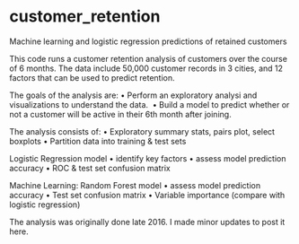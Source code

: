 # customer_retention
Machine learning and logistic regression predictions of retained customers

This code runs a customer retention analysis of customers over the course of 6 months. The data include 50,000 customer records in 3 cities, and 12 factors that can be used to predict retention.

The goals of the analysis are:
  • Perform an exploratory analysi and visualizations to understand the data.
  • Build a model to predict whether or not a customer will be active in their 6th month after joining.

The analysis consists of:
  • Exploratory summary stats, pairs plot, select boxplots
  • Partition data into training & test sets
  
Logistic Regression model
  • identify key factors
  • assess model prediction accuracy
  • ROC & test set confusion matrix
  
Machine Learning: Random Forest model
  • assess model prediction accuracy
  • Test set confusion matrix
  • Variable importance (compare with logistic regression)

The analysis was originally done late 2016. I made minor updates to post it here.

